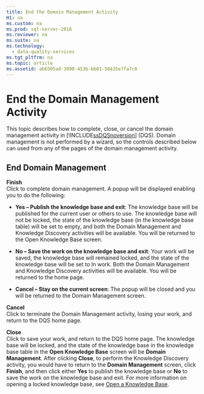 ```yaml
---
title: End the Domain Management Activity
H1: na
ms.custom: na
ms.prod: sql-server-2016
ms.reviewer: na
ms.suite: na
ms.technology: 
  - data-quality-services
ms.tgt_pltfrm: na
ms.topic: article
ms.assetid: ab6505ad-3090-453b-bb01-58435e7fa7c0
---
```

# End the Domain Management Activity
  This topic describes how to complete, close, or cancel the domain management activity in [!INCLUDE[ssDQSnoversion](../../Token/Other/ssDQSnoversion_md.md)] \(DQS\). Domain management is not performed by a wizard, so the controls described below can used from any of the pages of the domain management activity.  
  
## End Domain Management  
 **Finish**  
 Click to complete domain management. A popup will be displayed enabling you to do the following:  
  
-   **Yes – Publish the knowledge base and exit**: The knowledge base will be published for the current user or others to use. The knowledge base will not be locked, the state of the knowledge base \(in the knowledge base table\) will be set to empty, and both the Domain Management and Knowledge Discovery activities will be available. You will be returned to the Open Knowledge Base screen.  
  
-   **No – Save the work on the knowledge base and exit**: Your work will be saved, the knowledge base will remained locked, and the state of the knowledge base will be set to In work. Both the Domain Management and Knowledge Discovery activities will be available. You will be returned to the home page.  
  
-   **Cancel – Stay on the current screen**: The popup will be closed and you will be returned to the Domain Management screen.  
  
 **Cancel**  
 Click to terminate the Domain Management activity, losing your work, and return to the DQS home page.  
  
 **Close**  
 Click to save your work, and return to the DQS home page. The knowledge base will be locked, and the state of the knowledge base in the knowledge base table in the **Open Knowledge Base** screen will be **Domain Management**. After clicking **Close**, to perform the Knowledge Discovery activity, you would have to return to the **Domain Management** screen, click **Finish**, and then click either **Yes** to publish the knowledge base or **No** to save the work on the knowledge base and exit.  For more information on opening a locked knowledge base, see [Open a Knowledge Base](../../Topics/TopicNameContainA/Open-a-Knowledge-Base.md).  
  
  